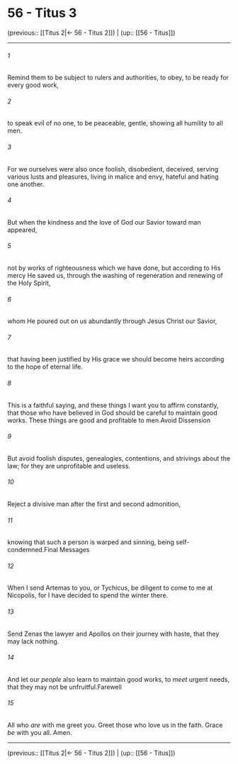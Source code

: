 # 56 - Titus 3

(previous:: [[Titus 2|← 56 - Titus 2]]) | (up:: [[56 - Titus]])

***


###### 1 
Remind them to be subject to rulers and authorities, to obey, to be ready for every good work, 

###### 2 
to speak evil of no one, to be peaceable, gentle, showing all humility to all men. 

###### 3 
For we ourselves were also once foolish, disobedient, deceived, serving various lusts and pleasures, living in malice and envy, hateful and hating one another. 

###### 4 
But when the kindness and the love of God our Savior toward man appeared, 

###### 5 
not by works of righteousness which we have done, but according to His mercy He saved us, through the washing of regeneration and renewing of the Holy Spirit, 

###### 6 
whom He poured out on us abundantly through Jesus Christ our Savior, 

###### 7 
that having been justified by His grace we should become heirs according to the hope of eternal life. 

###### 8 
This is a faithful saying, and these things I want you to affirm constantly, that those who have believed in God should be careful to maintain good works. These things are good and profitable to men.Avoid Dissension 

###### 9 
But avoid foolish disputes, genealogies, contentions, and strivings about the law; for they are unprofitable and useless. 

###### 10 
Reject a divisive man after the first and second admonition, 

###### 11 
knowing that such a person is warped and sinning, being self-condemned.Final Messages 

###### 12 
When I send Artemas to you, or Tychicus, be diligent to come to me at Nicopolis, for I have decided to spend the winter there. 

###### 13 
Send Zenas the lawyer and Apollos on their journey with haste, that they may lack nothing. 

###### 14 
And let our _people_ also learn to maintain good works, to _meet_ urgent needs, that they may not be unfruitful.Farewell 

###### 15 
All who _are_ with me greet you. Greet those who love us in the faith. Grace _be_ with you all. Amen.

***

(previous:: [[Titus 2|← 56 - Titus 2]]) | (up:: [[56 - Titus]])
